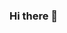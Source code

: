 ### Hi there 👋

<!--
**sethbrad/sethbrad** is a ✨ _special_ ✨ repository because its `README.md` (this file) appears on your GitHub profile.

Here are some ideas to get you started:

- 🔭 I’m currently working on ... My third year of study as a Computer Engineering Student
- 🌱 I’m currently learning ... Algorithms, Operating Systems, and GUI Design
- 👯 I’m looking to collaborate on ... Game development projects
- 🤔 I’m looking for help with ... Getting started creating Audio Plugins
- 💬 Ask me about ... My hobbies
- 📫 How to reach me: ... Hit the links in my bio!
- 😄 Pronouns: ... He/Him
- ⚡ Fun fact: ... I have a pet tarantula
-->
